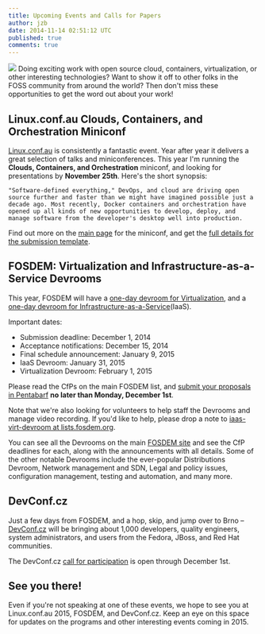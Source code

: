 ```yaml
---
title: Upcoming Events and Calls for Papers
author: jzb
date: 2014-11-14 02:51:12 UTC
published: true
comments: true
---
```


![](blog/luggage.jpg) Doing exciting work with open source cloud, containers, virtualization, or other interesting technologies? Want to show it off to other folks in the FOSS community from around the world? Then don't miss these opportunities to get the word out about your work! 

## Linux.conf.au Clouds, Containers, and Orchestration Miniconf

[Linux.conf.au](http://linux.conf.au/) is consistently a fantastic event. Year after year it delivers a great selection of talks and miniconferences. This year I'm running the **Clouds, Containers, and Orchestration** miniconf, and looking for presentations by **November 25th**. Here's the short synopsis:  

```
"Software-defined everything," DevOps, and cloud are driving open source further and faster than we might have imagined possible just a decade ago. Most recently, Docker containers and orchestration have opened up all kinds of new opportunities to develop, deploy, and manage software from the developer's desktop well into production.
```

Find out more on the [main page](http://dissociatedpress.net/miniconf/) for the miniconf, and get the [full details for the submission template](http://dissociatedpress.net/miniconf/format/).

## FOSDEM: Virtualization and Infrastructure-as-a-Service Devrooms

This year, FOSDEM will have a [one-day devroom for Virtualization](https://lists.fosdem.org/pipermail/fosdem/2014-October/002056.html), and a [one-day devroom for Infrastructure-as-a-Service](https://lists.fosdem.org/pipermail/fosdem/2014-October/002055.html)(IaaS). 

Important dates:

  * Submission deadline: December 1, 2014
  * Acceptance notifications: December 15, 2014
  * Final schedule announcement: January 9, 2015
  * IaaS Devroom: January 31, 2015
  * Virtualization Devroom: February 1, 2015

Please read the CfPs on the main FOSDEM list, and [submit your proposals in Pentabarf](https://penta.fosdem.org/submission/FOSDEM15) **no later than Monday, December 1st**.

Note that we're also looking for volunteers to help staff the Devrooms and manage video recording. If you'd like to help, please drop a note to [iaas-virt-devroom at lists.fosdem.org](mailto:iaas-virt-devroom@lists.fosdem.org).

You can see all the Devrooms on the main [FOSDEM site](https://fosdem.org/2015/news/2014-09-30-accepted-devrooms/) and see the CfP deadlines for each, along with the announcements with all details. Some of the other notable Devrooms include the ever-popular Distributions Devroom, Network management and SDN, Legal and policy issues, configuration management, testing and automation, and many more. 


## DevConf.cz

Just a few days from FOSDEM, and a hop, skip, and jump over to Brno &ndash; [DevConf.cz](http://www.devconf.cz/) will be bringing about 1,000 developers, quality engineers, system administrators, and users from the Fedora, JBoss, and Red Hat communities. 

The DevConf.cz [call for participation](http://www.devconf.cz/cfp) is open through December 1st. 

## See you there!

Even if you're not speaking at one of these events, we hope to see you at Linux.conf.au 2015, FOSDEM, and DevConf.cz. Keep an eye on this space for updates on the programs and other interesting events coming in 2015.